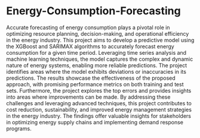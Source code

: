 # Energy-Consumption-Forecasting
Accurate forecasting of energy consumption plays a pivotal role in optimizing resource planning, decision-making, and operational efficiency in the energy industry. This project aims to develop a predictive model using the XGBoost and SARIMAX algorithms to accurately forecast energy consumption for a given time period. Leveraging time series analysis and machine learning techniques, the model captures the complex and dynamic nature of energy systems, enabling more reliable predictions. The project identifies areas where the model exhibits deviations or inaccuracies in its predictions. The results showcase the effectiveness of the proposed approach, with promising performance metrics on both training and test sets. Furthermore, the project explores the top errors and provides insights into areas where improvements can be made. By addressing these challenges and leveraging advanced techniques, this project contributes to cost reduction, sustainability, and improved energy management strategies in the energy industry. The findings offer valuable insights for stakeholders in optimizing energy supply chains and implementing demand response programs.
